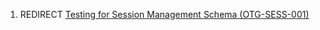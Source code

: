 1.  REDIRECT [Testing for Session Management Schema
    (OTG-SESS-001)](Testing_for_Session_Management_Schema_\(OTG-SESS-001\) "wikilink")